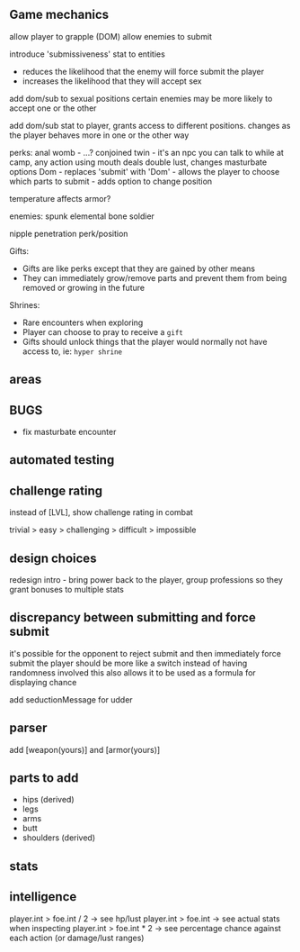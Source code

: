 ## Game mechanics

allow player to grapple (DOM)
allow enemies to submit

introduce 'submissiveness' stat to entities
 - reduces the likelihood that the enemy will force submit the player
 - increases the likelihood that they will accept sex

add dom/sub to sexual positions
certain enemies may be more likely to accept one or the other

add dom/sub stat to player, grants access to different positions. changes as the player behaves more in one or the other way

perks:
anal womb - ...?
conjoined twin - it's an npc you can talk to while at camp, any action using mouth deals double lust, changes masturbate options
Dom - replaces 'submit' with 'Dom' - allows the player to choose which parts to submit
    - adds option to change position


temperature affects armor?

enemies:
spunk elemental
bone soldier

nipple penetration perk/position

Gifts:
- Gifts are like perks except that they are gained by other means
- They can immediately grow/remove parts and prevent them from being removed or growing in the future

Shrines:
- Rare encounters when exploring
- Player can choose to pray to receive a `gift`
- Gifts should unlock things that the player would normally not have access to, ie: `hyper shrine`

## areas

## BUGS
 - fix masturbate encounter

## automated testing

## challenge rating
instead of [LVL], show challenge rating in combat

trivial > easy > challenging > difficult > impossible


## design choices
redesign intro - bring power back to the player, group professions so they grant bonuses to multiple stats

## discrepancy between submitting and force submit
it's possible for the opponent to reject submit and then immediately force submit the player
should be more like a switch instead of having randomness involved
this also allows it to be used as a formula for displaying chance


add seductionMessage for udder


## parser
add [weapon(yours)] and [armor(yours)]

## parts to add
- hips (derived)
- legs
- arms
- butt
- shoulders (derived)

## stats
## intelligence
player.int > foe.int / 2 -> see hp/lust
player.int > foe.int -> see actual stats when inspecting
player.int > foe.int * 2 -> see percentage chance against each action (or damage/lust ranges)


